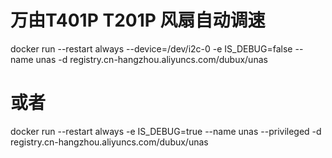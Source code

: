 # 万由T401P T201P 风扇自动调速
docker run --restart always --device=/dev/i2c-0 -e IS_DEBUG=false --name unas -d registry.cn-hangzhou.aliyuncs.com/dubux/unas 
# 或者
docker run --restart always -e IS_DEBUG=true --name unas --privileged -d registry.cn-hangzhou.aliyuncs.com/dubux/unas
